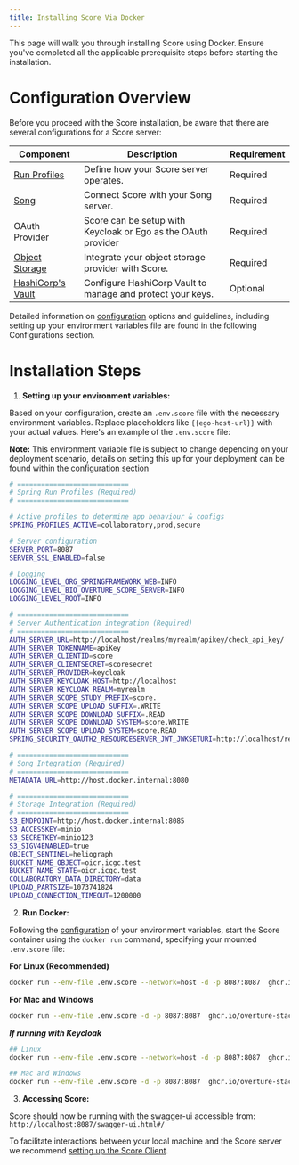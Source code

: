 ```yaml
---
title: Installing Score Via Docker
---
```


This page will walk you through installing Score using Docker. Ensure you've completed all the applicable prerequisite steps before starting the installation.

# Configuration Overview

Before you proceed with the Score installation, be aware that there are several configurations for a Score server:

| Component          | Description                                                | Requirement |
|--------------------|------------------------------------------------------------|-------------|
| [Run Profiles](/documentation/score/installation/configuration/profiles)       | Define how your Score server operates.                     | Required    |
| [Song](/documentation/score/installation/configuration/song)              | Connect Score with your Song server.                       | Required    |
| OAuth Provider           | Score can be setup with Keycloak or Ego as the OAuth provider                    | Required    |
| [Object Storage](/documentation/score/installation/configuration/object-storage)     | Integrate your object storage provider with Score.         | Required    |
| [HashiCorp's Vault](/documentation/score/installation/configuration/bootstrap)  | Configure HashiCorp Vault to manage and protect your keys. | Optional    |

Detailed information on [configuration](/documentation/score/installation/configuration/) options and guidelines, including setting up your environment variables file are found in the following Configurations section.

# Installation Steps

1. **Setting up your environment variables:**

Based on your configuration, create an `.env.score` file with the necessary environment variables. Replace placeholders like `{{ego-host-url}}` with your actual values. Here's an example of the `.env.score` file:

<Warning>**Note:** This environment variable file is subject to change depending on your deployment scenario, details on setting this up for your deployment can be found within [the configuration section](/documentation/score/installation/configuration/)</Warning>


```bash
# ============================
# Spring Run Profiles (Required)
# ============================

# Active profiles to determine app behaviour & configs
SPRING_PROFILES_ACTIVE=collaboratory,prod,secure

# Server configuration
SERVER_PORT=8087
SERVER_SSL_ENABLED=false

# Logging
LOGGING_LEVEL_ORG_SPRINGFRAMEWORK_WEB=INFO
LOGGING_LEVEL_BIO_OVERTURE_SCORE_SERVER=INFO
LOGGING_LEVEL_ROOT=INFO

# ============================
# Server Authentication integration (Required)
# ============================
AUTH_SERVER_URL=http://localhost/realms/myrealm/apikey/check_api_key/
AUTH_SERVER_TOKENNAME=apiKey
AUTH_SERVER_CLIENTID=score
AUTH_SERVER_CLIENTSECRET=scoresecret
AUTH_SERVER_PROVIDER=keycloak
AUTH_SERVER_KEYCLOAK_HOST=http://localhost
AUTH_SERVER_KEYCLOAK_REALM=myrealm
AUTH_SERVER_SCOPE_STUDY_PREFIX=score.
AUTH_SERVER_SCOPE_UPLOAD_SUFFIX=.WRITE
AUTH_SERVER_SCOPE_DOWNLOAD_SUFFIX=.READ
AUTH_SERVER_SCOPE_DOWNLOAD_SYSTEM=score.WRITE
AUTH_SERVER_SCOPE_UPLOAD_SYSTEM=score.READ
SPRING_SECURITY_OAUTH2_RESOURCESERVER_JWT_JWKSETURI=http://localhost/realms/myrealm/protocol/openid-connect/certs

# ============================
# Song Integration (Required)
# ============================
METADATA_URL=http://host.docker.internal:8080

# ============================
# Storage Integration (Required)
# ============================
S3_ENDPOINT=http://host.docker.internal:8085
S3_ACCESSKEY=minio
S3_SECRETKEY=minio123
S3_SIGV4ENABLED=true
OBJECT_SENTINEL=heliograph
BUCKET_NAME_OBJECT=oicr.icgc.test
BUCKET_NAME_STATE=oicr.icgc.test
COLLABORATORY_DATA_DIRECTORY=data
UPLOAD_PARTSIZE=1073741824
UPLOAD_CONNECTION_TIMEOUT=1200000
```
2. **Run Docker:**

Following the [configuration](/documentation/score/installation/configuration/) of your environment variables, start the Score container using the `docker run` command, specifying your mounted `.env.score` file:

**For Linux (Recommended)**

```bash
docker run --env-file .env.score --network=host -d -p 8087:8087  ghcr.io/overture-stack/score-server:latest
```

**For Mac and Windows**

```bash
docker run --env-file .env.score -d -p 8087:8087  ghcr.io/overture-stack/score-server:latest
```

***If running with Keycloak***

```bash
## Linux
docker run --env-file .env.score --network=host -d -p 8087:8087  ghcr.io/overture-stack/score-server:47f006ce

## Mac and Windows
docker run --env-file .env.score -d -p 8087:8087  ghcr.io/overture-stack/score-server:47f006ce
```

3. **Accessing Score:**

Score should now be running with the swagger-ui accessible from: `http://localhost:8087/swagger-ui.html#/`

To facilitate interactions between your local machine and the Score server we recommend [setting up the Score Client](/documentation/score/user-guide/client-setup/).

